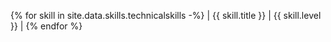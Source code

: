 {% for skill in site.data.skills.technicalskills -%}
| {{ skill.title }} | {{ skill.level }} |
{% endfor %}
